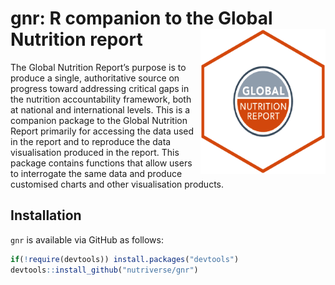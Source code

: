
<!-- README.md is generated from README.Rmd. Please edit that file -->

# gnr: R companion to the Global Nutrition report <img src="man/figures/gnr.png" width="200px" align="right" />

<!-- badges: start -->

<!-- badges: end -->

The Global Nutrition Report’s purpose is to produce a single,
authoritative source on progress toward addressing critical gaps in the
nutrition accountability framework, both at national and international
levels. This is a companion package to the Global Nutrition Report
primarily for accessing the data used in the report and to reproduce the
data visualisation produced in the report. This package contains
functions that allow users to interrogate the same data and produce
customised charts and other visualisation products.

## Installation

`gnr` is available via GitHub as follows:

``` r
if(!require(devtools)) install.packages("devtools")
devtools::install_github("nutriverse/gnr")
```
